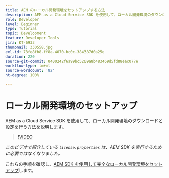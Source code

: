 ```yaml
---
title: AEM のローカル開発環境をセットアップする方法
description: AEM as a Cloud Service SDK を使用して、ローカル開発環境のダウンロードと設定を行う方法を説明します。
role: Developer
level: Beginner
type: Tutorial
topic: Development
feature: Developer Tools
jira: KT-6933
thumbnail: 330558.jpg
exl-id: 73fe8fb8-ff8a-4070-bc0c-384387d0a25e
duration: 220
source-git-commit: 0400242f6a99bc5209a8b483469d5fd88eac077e
workflow-type: tm+mt
source-wordcount: '82'
ht-degree: 100%

---
```


# ローカル開発環境のセットアップ

AEM as a Cloud Service SDK を使用して、ローカル開発環境のダウンロードと設定を行う方法を説明します。

>[!VIDEO](https://video.tv.adobe.com/v/330558?quality=12&learn=on)

_このビデオで紹介している `license.properties` は、AEM SDK を実行するために必要ではなくなりました。_

これらの手順を確認し、[AEM SDK を使用して完全なローカル開発環境をセットアップ](https://experienceleague.adobe.com/docs/experience-manager-learn/cloud-service/local-development-environment-set-up/overview.html?lang=ja)します。
